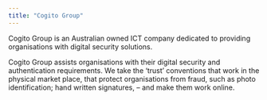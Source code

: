 ```yaml
---
title: "Cogito Group"
---
```


Cogito Group is an Australian owned ICT company dedicated to providing organisations with digital security solutions.

Cogito Group assists organisations with their digital security and authentication requirements. We take the ‘trust’ conventions that work in the physical market place, that protect organisations from fraud, such as photo identification; hand written signatures, – and make them work online.

